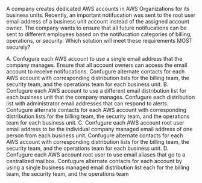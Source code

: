 A company creates dedicated AWS accounts in AWS Organizations for its business units. Recently, an important notifucation was sent to the root user email address of a business unit account instead of the assigned account owner. The company wants to ensure that all future notifucations can be sent to different employees based on the notifucation categories of billing, operations, or security. Which solution will meet these requirements MOST securely? 

A. Confugure each AWS account to use a single email address that the company manages. Ensure that all account owners can access the email account to receive notifucations. Confugure alternate contacts for each AWS account with corresponding distribution lists for the billing team, the security team, and the operations team for each business unit. 
B. Confugure each AWS account to use a different email distribution list for each business unit that the company manages. Confugure each distribution list with administrator email addresses that can respond to alerts. Confugure alternate contacts for each AWS account with corresponding distribution lists for the billing team, the security team, and the operations team for each business unit. 
C. Confugure each AWS account root user email address to be the individual company managed email address of one person from each business unit. Confugure alternate contacts for each AWS account with corresponding distribution lists for the billing team, the security team, and the operations team for each business unit. 
D. Confugure each AWS account root user to use email aliases that go to a centralized mailbox. Confugure alternate contacts for each account by using a single business managed email distribution list each for the billing team, the security team, and the operations team